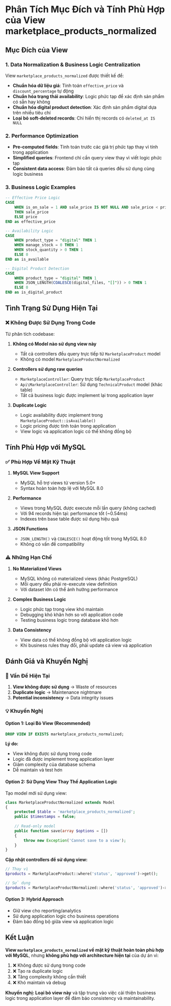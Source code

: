 # Phân Tích Mục Đích và Tính Phù Hợp của View marketplace_products_normalized

## Mục Đích của View

### 1. **Data Normalization & Business Logic Centralization**
View `marketplace_products_normalized` được thiết kế để:

- **Chuẩn hóa dữ liệu giá**: Tính toán `effective_price` và `discount_percentage` tự động
- **Chuẩn hóa trạng thái availability**: Logic phức tạp để xác định sản phẩm có sẵn hay không
- **Chuẩn hóa digital product detection**: Xác định sản phẩm digital dựa trên nhiều tiêu chí
- **Loại bỏ soft-deleted records**: Chỉ hiển thị records có `deleted_at IS NULL`

### 2. **Performance Optimization**
- **Pre-computed fields**: Tính toán trước các giá trị phức tạp thay vì tính trong application
- **Simplified queries**: Frontend chỉ cần query view thay vì viết logic phức tạp
- **Consistent data access**: Đảm bảo tất cả queries đều sử dụng cùng logic business

### 3. **Business Logic Examples**

```sql
-- Effective Price Logic
CASE 
    WHEN is_on_sale = 1 AND sale_price IS NOT NULL AND sale_price < price 
    THEN sale_price 
    ELSE price 
END as effective_price

-- Availability Logic  
CASE 
    WHEN product_type = "digital" THEN 1
    WHEN manage_stock = 0 THEN 1
    WHEN stock_quantity > 0 THEN 1
    ELSE 0
END as is_available

-- Digital Product Detection
CASE 
    WHEN product_type = "digital" THEN 1
    WHEN JSON_LENGTH(COALESCE(digital_files, "[]")) > 0 THEN 1
    ELSE 0
END as is_digital_product
```

## Tình Trạng Sử Dụng Hiện Tại

### ❌ **Không Được Sử Dụng Trong Code**
Từ phân tích codebase:

1. **Không có Model nào sử dụng view này**
   - Tất cả controllers đều query trực tiếp từ `MarketplaceProduct` model
   - Không có model `MarketplaceProductNormalized`

2. **Controllers sử dụng raw queries**
   - `MarketplaceController`: Query trực tiếp `MarketplaceProduct`
   - `Api\MarketplaceController`: Sử dụng `TechnicalProduct` model (khác table)
   - Tất cả business logic được implement lại trong application layer

3. **Duplicate Logic**
   - Logic availability được implement trong `MarketplaceProduct::isAvailable()`
   - Logic pricing được tính toán trong application
   - View logic và application logic có thể không đồng bộ

## Tính Phù Hợp với MySQL

### ✅ **Phù Hợp Về Mặt Kỹ Thuật**

1. **MySQL View Support**
   - MySQL hỗ trợ views từ version 5.0+
   - Syntax hoàn toàn hợp lệ với MySQL 8.0

2. **Performance**
   - Views trong MySQL được execute mỗi lần query (không cached)
   - Với 94 records hiện tại: performance tốt (~0.54ms)
   - Indexes trên base table được sử dụng hiệu quả

3. **JSON Functions**
   - `JSON_LENGTH()` và `COALESCE()` hoạt động tốt trong MySQL 8.0
   - Không có vấn đề compatibility

### ⚠️ **Những Hạn Chế**

1. **No Materialized Views**
   - MySQL không có materialized views (khác PostgreSQL)
   - Mỗi query đều phải re-execute view definition
   - Với dataset lớn có thể ảnh hưởng performance

2. **Complex Business Logic**
   - Logic phức tạp trong view khó maintain
   - Debugging khó khăn hơn so với application code
   - Testing business logic trong database khó hơn

3. **Data Consistency**
   - View data có thể không đồng bộ với application logic
   - Khi business rules thay đổi, phải update cả view và application

## Đánh Giá và Khuyến Nghị

### 🔴 **Vấn Đề Hiện Tại**

1. **View không được sử dụng** → Waste of resources
2. **Duplicate logic** → Maintenance nightmare  
3. **Potential inconsistency** → Data integrity issues

### 💡 **Khuyến Nghị**

#### **Option 1: Loại Bỏ View (Recommended)**
```sql
DROP VIEW IF EXISTS marketplace_products_normalized;
```

**Lý do:**
- View không được sử dụng trong code
- Logic đã được implement trong application layer
- Giảm complexity của database schema
- Dễ maintain và test hơn

#### **Option 2: Sử Dụng View Thay Thế Application Logic**
Tạo model mới sử dụng view:

```php
class MarketplaceProductNormalized extends Model
{
    protected $table = 'marketplace_products_normalized';
    public $timestamps = false;
    
    // Read-only model
    public function save(array $options = [])
    {
        throw new Exception('Cannot save to a view');
    }
}
```

**Cập nhật controllers để sử dụng view:**
```php
// Thay vì
$products = MarketplaceProduct::where('status', 'approved')->get();

// Sử dụng
$products = MarketplaceProductNormalized::where('status', 'approved')->get();
```

#### **Option 3: Hybrid Approach**
- Giữ view cho reporting/analytics
- Sử dụng application logic cho business operations
- Đảm bảo đồng bộ giữa view và application logic

## Kết Luận

**View `marketplace_products_normalized` về mặt kỹ thuật hoàn toàn phù hợp với MySQL**, nhưng **không phù hợp với architecture hiện tại** của dự án vì:

1. ❌ Không được sử dụng trong code
2. ❌ Tạo ra duplicate logic
3. ❌ Tăng complexity không cần thiết
4. ❌ Khó maintain và debug

**Khuyến nghị: Loại bỏ view này** và tập trung vào việc cải thiện business logic trong application layer để đảm bảo consistency và maintainability.
